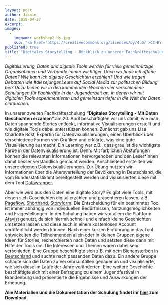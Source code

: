 ```yaml
---
layout: post
author: Jasmin
date: 2018-04-27
excerpt:
images:
  -
    imgname: workshop2-ds.jpg
    sub: "<a href='https://creativecommons.org/licenses/by/4.0/'>CC-BY-4.0</a>, OKF DE, Foto: Lea Pfau"
published: true
title: "Digitales Storytelling - Rückblick zu unserer Fachkräfteschulung #2"
---
```


*Digitalisierung, Daten und digitale Tools werden für viele gemeinnützige Organisationen und Verbände immer wichtiger. Doch wo finde ich offene Daten? Wie kann ich digitale Geschichten erzählen? Und wie tragen Debatten wie #diesejungenLeute auf Social Media zur politischen Bildung bei? Dazu bieten wir in den kommenden Wochen vier verschiedene Schulungen für Fachkräfte in der Jugendarbeit an, in denen wir mit digitalen Tools experimentieren und gemeinsam tiefer in die Welt der Daten eintauchen.*

In unserer zweiten Fachkräfteschulung **“Digitales Storytelling - Mit Daten Geschichten erzählen”** am 20. April beschäftigten wir uns damit, wie man Daten spannende Stories entlockt, informative Visualisierungen erstellt und wie digitale Tools dabei unterstützen können. Zunächst gab uns Lisa Charlotte Rost, Expertin für Datenvisualisierungen, einen Überblick über verschiedene Formen von Grafiken und erklärte, was eine gute Visualisierung ausmacht. Ein Learning war z.B., dass grau ist die wichtigste Farbe in der Datenvisualisierung ist. Denn: Mit farblichen Abstufungen können die relevanten Informationen hervorgehoben und den Leser*innen damit besser verständlich gemacht werden. Anschließend erstellten wir unsere eigenen Datenvisualisierungen. Zur Übung nutzten wir Informationen über die Altersverteilung der Bevölkerung in Deutschland, die vom Bundesstatistikamt bereitgestellt werden und visualisierten diese mit dem Tool [Datawrapper](https://datawrapper.de).

Aber wie wird aus den Daten eine digitale Story? Es gibt viele Tools, mit denen sich Geschichten digital erzählen und präsentieren lassen, z.B. [Pageflow](https://pageflow.io/de), [Shorthand](https://shorthand.com/), [Storyform](https://storyform.co/). Die Entscheidung für ein bestimmtes Tool ist immer abhängig von individuellen Bedürfnissen, Nutzungsmöglichkeiten und Fragestellungen. In der Schulung haben wir vor allem die Plattform [Atavist](https://atavist.com/) genutzt, da sich hiermit schnell und einfach kleine Geschichten umsetzen lassen und diese auch in einem kostenlosen Account veröffentlicht werden können. Nach einer kurzen Einführung in das Tool entwickelten die Teilnehmenden allein oder in kleinen Gruppen eigene Ideen für Stories, recherchierten nach Daten und setzten diese dann mit Hilfe der Tools um. Die Interessen und Themen waren dabei sehr verschieden: Eine Gruppe beschäftigte sich z.B. mit dem [Bienensterben in Deutschland](http://www.fao.org/faostat/en/#data/QA/visualize) und suchte nach passenden Daten dazu. Ein andere Gruppe schaute sich die Daten zu Verkehrsunfällen genauer an und visualisierte, wie sich diese im Laufe der Jahre veränderten. Eine weitere Geschichte beschäftigte sich mit einer Befragung zu einem Jugendfestival in Brandenburg und präsentierte die Ergebnisse und Auswirkungen der Erhebung.

**Alle Materialien und die Dokumentation der Schulung findet ihr [hier](https://demokratielabore.de/angebot/schulung) zum Download.**
